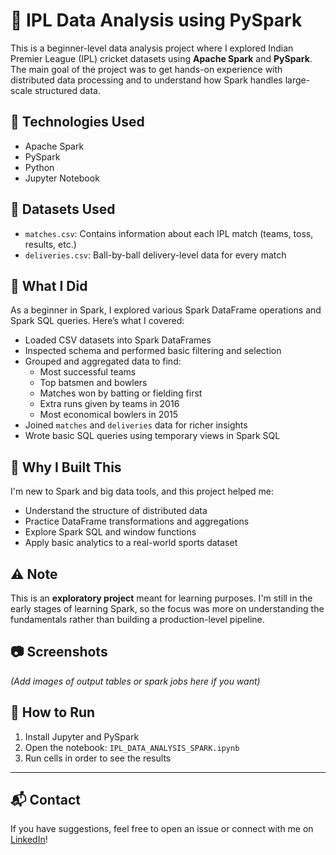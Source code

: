 # 🏏 IPL Data Analysis using PySpark

This is a beginner-level data analysis project where I explored Indian Premier League (IPL) cricket datasets using **Apache Spark** and **PySpark**. The main goal of the project was to get hands-on experience with distributed data processing and to understand how Spark handles large-scale structured data.

## 🔧 Technologies Used
- Apache Spark
- PySpark
- Python
- Jupyter Notebook

## 📂 Datasets Used
- `matches.csv`: Contains information about each IPL match (teams, toss, results, etc.)
- `deliveries.csv`: Ball-by-ball delivery-level data for every match

## 🧠 What I Did
As a beginner in Spark, I explored various Spark DataFrame operations and Spark SQL queries. Here’s what I covered:

- Loaded CSV datasets into Spark DataFrames
- Inspected schema and performed basic filtering and selection
- Grouped and aggregated data to find:
  - Most successful teams
  - Top batsmen and bowlers
  - Matches won by batting or fielding first
  - Extra runs given by teams in 2016
  - Most economical bowlers in 2015
- Joined `matches` and `deliveries` data for richer insights
- Wrote basic SQL queries using temporary views in Spark SQL

## 📌 Why I Built This
I'm new to Spark and big data tools, and this project helped me:
- Understand the structure of distributed data
- Practice DataFrame transformations and aggregations
- Explore Spark SQL and window functions
- Apply basic analytics to a real-world sports dataset

## ⚠️ Note
This is an **exploratory project** meant for learning purposes. I'm still in the early stages of learning Spark, so the focus was more on understanding the fundamentals rather than building a production-level pipeline.

## 📷 Screenshots
*(Add images of output tables or spark jobs here if you want)*

## 📁 How to Run
1. Install Jupyter and PySpark
2. Open the notebook: `IPL_DATA_ANALYSIS_SPARK.ipynb`
3. Run cells in order to see the results

---

## 📬 Contact
If you have suggestions, feel free to open an issue or connect with me on [LinkedIn](#)!

